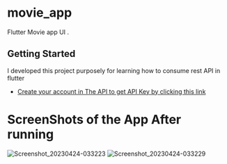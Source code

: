 # movie_app

Flutter Movie app UI .

## Getting Started

I developed this project  purposely for learning  how to  consume rest API in flutter

- [Create your account in The API to get API Key by clicking this link ](https://developers.themoviedb.org/3/getting-started/introduction)
# ScreenShots of the App After running

![Screenshot_20230424-033223](https://user-images.githubusercontent.com/61239366/233876015-41bb708b-afca-4480-99c0-f5f33e4155bf.jpg)
![Screenshot_20230424-033229](https://user-images.githubusercontent.com/61239366/233876024-ee5eb3e1-00b3-40af-ab0c-765be99f1bd1.jpg)
